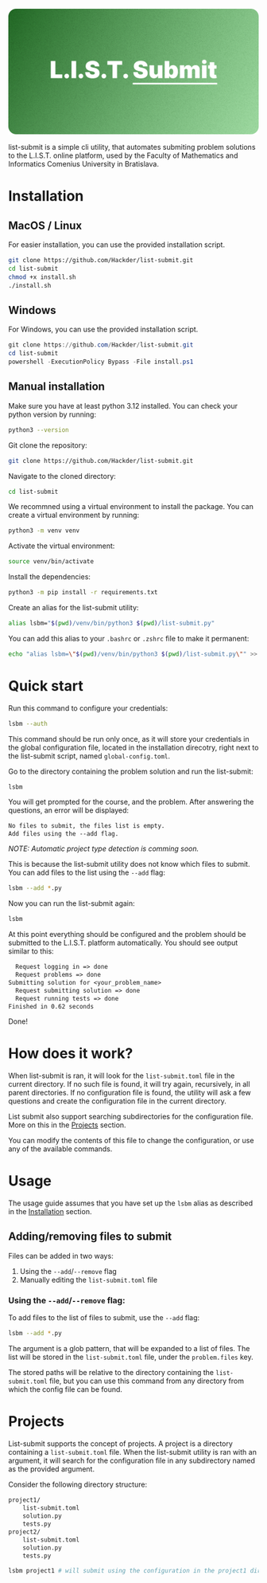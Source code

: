 ![list-submit](https://github.com/Hackder/list-submit/blob/main/docs/images/list-submit-logo.png)

list-submit is a simple cli utility, that automates submiting problem solutions
to the L.I.S.T. online platform, used by the Faculty of Mathematics and Informatics
Comenius University in Bratislava.

# Installation

## MacOS / Linux

For easier installation, you can use the provided installation script.
```bash
git clone https://github.com/Hackder/list-submit.git
cd list-submit
chmod +x install.sh
./install.sh
```

## Windows

For Windows, you can use the provided installation script.
```powershell
git clone https://github.com/Hackder/list-submit.git
cd list-submit
powershell -ExecutionPolicy Bypass -File install.ps1
```

## Manual installation

Make sure you have at least python 3.12 installed. You can check your python version
by running:
```bash
python3 --version
```

Git clone the repository:
```bash
git clone https://github.com/Hackder/list-submit.git
```

Navigate to the cloned directory:
```bash
cd list-submit
```

We recommned using a virtual environment to install the package. You can create a
virtual environment by running:
```bash
python3 -m venv venv
```

Activate the virtual environment:
```bash
source venv/bin/activate
```

Install the dependencies:
```bash
python3 -m pip install -r requirements.txt
```

Create an alias for the list-submit utility:
```bash
alias lsbm="$(pwd)/venv/bin/python3 $(pwd)/list-submit.py"
```

You can add this alias to your `.bashrc` or `.zshrc` file to make it permanent:
```bash
echo "alias lsbm=\"$(pwd)/venv/bin/python3 $(pwd)/list-submit.py\"" >> ~/.bashrc
```

# Quick start

Run this command to configure your credentials:
```bash
lsbm --auth
```
This command should be run only once, as it will store your credentials in the
global configuration file, located in the installation direcotry, right
next to the list-submit script, named `global-config.toml`.

Go to the directory containing the problem solution and run the list-submit:
```bash
lsbm
```

You will get prompted for the course, and the problem. After answering the questions,
an error will be displayed:
```
No files to submit, the files list is empty.
Add files using the --add flag.
```

*NOTE: Automatic project type detection is comming soon.*

This is because the list-submit utility does not know which files to submit.
You can add files to the list using the `--add` flag:
```bash
lsbm --add *.py
```

Now you can run the list-submit again:
```bash
lsbm
```

At this point everything should be configured and the problem should be submitted
to the L.I.S.T. platform automatically. You should see output similar to this:
```
  Request logging in => done
  Request problems => done      
Submitting solution for <your_problem_name>
  Request submitting solution => done                  
  Request running tests => done
Finished in 0.62 seconds
```

Done!

# How does it work?

When list-submit is ran, it will look for the `list-submit.toml` file in the current
directory. If no such file is found, it will try again, recursively, in all parent
directories. If no configuration file is found, the utility will ask a few questions
and create the configuration file in the current directory.

List submit also support searching subdirectories for the configuration file.
More on this in the [Projects](#projects) section.

You can modify the contents of this file to change the configuration,
or use any of the available commands.

# Usage

The usage guide assumes that you have set up the `lsbm` alias as described in the
[Installation](#installation) section.

## Adding/removing files to submit

Files can be added in two ways:
1. Using the `--add`/`--remove` flag
2. Manually editing the `list-submit.toml` file

### Using the `--add`/`--remove` flag:

To add files to the list of files to submit, use the `--add` flag:
```bash
lsbm --add *.py
```
The argument is a glob pattern, that will be expanded to a list of files.
The list will be stored in the `list-submit.toml` file, under the `problem.files` key.

The stored paths will be relative to the directory containing the `list-submit.toml` file,
but you can use this command from any directory from which the config file can be found.

# Projects

List-submit supports the concept of projects. A project is a directory containing
a `list-submit.toml` file. When the list-submit utility is ran with an argument,
it will search for the configuration file in any subdirectory named as the provided argument.

Consider the following directory structure:
```
project1/
    list-submit.toml
    solution.py
    tests.py
project2/
    list-submit.toml
    solution.py
    tests.py
```
```bash
lsbm project1 # will submit using the configuration in the project1 directory
```

